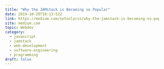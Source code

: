 ```yaml
---
title: "Why the JAMstack is Becoming so Popular"
date: 2019-10-29T10:13:52Z
link: https://medium.com/notonlycss/why-the-jamstack-is-becoming-so-popular-a26133b12a30?source=rss------jamstack-5&utm_medium=RSS&utm_source=hune
site: medium.com
topic: Webdev
category:
  - javascript
  - jamstack
  - web-development
  - software-engineering
  - programming
draft: false
---
```


